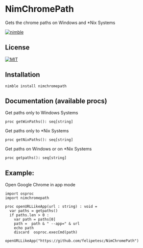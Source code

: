 # NimChromePath
Gets the chrome paths on Windows and *Nix Systems 

[![nimble](https://raw.githubusercontent.com/yglukhov/nimble-tag/master/nimble.png)](https://github.com/yglukhov/nimble-tag)

## License

[![MIT](https://img.shields.io/badge/License-MIT-blue.svg)](https://opensource.org/licenses/MIT)

## Installation 

```
nimble install nimchromepath
```

## Documentation (available procs)

Get paths only to Windows Systems
```
proc getWinPaths(): seq[string]

```

Get paths only to *Nix Systems
```
proc getNixPaths(): seq[string]

```

Get paths on Windows or on *Nix Systems
```
proc getpaths(): seq[string]

```

## Example:
Open Google Chrome in app mode

```
import osproc
import nimchromepath

proc openURLLikeApp(url : string) : void =
  var paths = getpaths()
  if paths.len > 0 :
    var path = paths[0]
    path =  path & " --app=" & url
    echo path
    discard  osproc.execCmd(path)

openURLLikeApp("https://github.com/felipetesc/NimChromePath")
 
 ```


